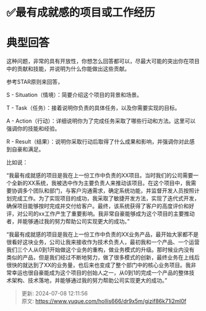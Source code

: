 # ✅最有成就感的项目或工作经历

# 典型回答


这种问题，非常的具有开放性，你想怎么回答都可以，尽最大可能的突出你在项目中的贡献和技能，并说明为什么你能做出这些贡献。



参考STAR原则来回答，



S - Situation（情境）：简要介绍这个项目的背景和场景。

T - Task（任务）：接着说明你负责的具体任务，以及你需要实现的目标。

A - Action（行动）：详细说明你为了完成任务采取了哪些行动和方法。这里可以强调你的技能和经验。

R - Result（结果）：说明你采取行动后取得了什么成果和影响，并强调你对此感到自豪和满足。



比如说：



“我最有成就感的项目是我在上一份工作中负责的XX项目。当时我们的公司需要一个全新的XX系统，我被选中作为主要负责人来推动该项目。在这个项目中，我需要协调多个团队和部门，与客户沟通需求，确定系统功能，并监督开发人员按照计划完成工作。为了实现项目的成功，我采取了敏捷开发方法，实现了迭代式开发，确保项目能够按时完成并交付给客户。最终，该系统获得了客户的高度评价和好评，对公司的xx工作产生了重要影响。我非常自豪能够成为这个项目的主要推动者，并能够通过我的努力帮助公司实现更大的成功。”  




“我最有成就感的项目是我在上一份工作中负责的XX业务产品，最开始大家都不是很看好这块业务，公司让我来接收作为技术负责人，最初我和一个产品、一个运营我们三个人从0到1开始做这个业务的重构，做业务模式的升级。那时候业内没有类似的产品，但是我们经过不断地努力，做了很多模式的创新，最终业务在上线后很快的就达到了XX的业务量，也后来也变成了整个部门中的核心业务项目。我非常幸运也很自豪能成为这个项目的创始人之一，从0到1的完成一个产品的整体技术架构、技术落地，并能够通过我的努力帮助公司实现更大的成功。”



> 更新: 2024-07-08 12:11:56  
> 原文: <https://www.yuque.com/hollis666/dr9x5m/gizif86k71i2ml0f>